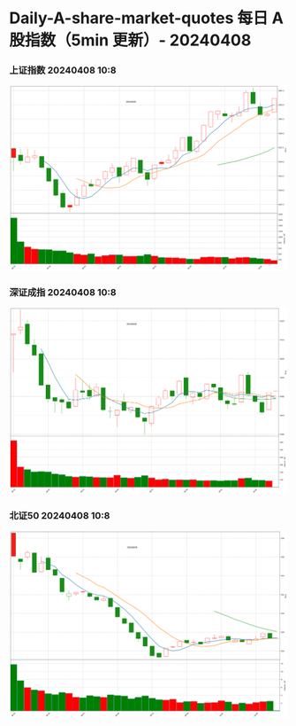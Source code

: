 
# Daily-A-share-market-quotes 每日 A 股指数（5min 更新）- 20240408

### 上证指数 20240408 10:8
![](./fig/2024/4/20240408-sh000001.png)

### 深证成指 20240408 10:8
![](./fig/2024/4/20240408-sz399001.png)

### 北证50 20240408 10:8
![](./fig/2024/4/20240408-bj899050.png)
